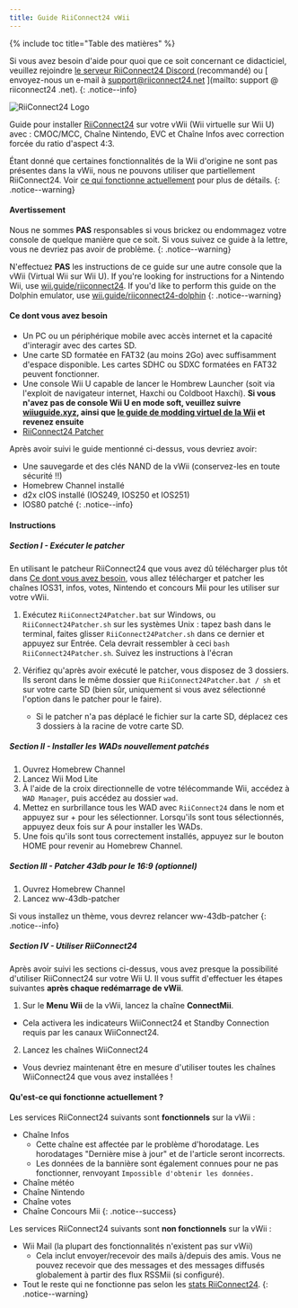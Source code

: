 ```yaml
---
title: Guide RiiConnect24 vWii
---
```


{% include toc title="Table des matières" %}

Si vous avez besoin d'aide pour quoi que ce soit concernant ce didacticiel, veuillez rejoindre [ le serveur RiiConnect24 Discord ](https://discord.gg/rc24) (recommandé) ou \[ envoyez-nous un e-mail à support@riiconnect24.net \](mailto: support @ riiconnect24 .net).
{: .notice--info}

![RiiConnect24 Logo](/images/WiiRC24Logo.jpg)

Guide pour installer [RiiConnect24](https://rc24.xyz) sur votre vWii (Wii virtuelle sur Wii U) avec : CMOC/MCC, Chaîne Nintendo, EVC et Chaîne Infos avec correction forcée du ratio d'aspect 4:3.

Étant donné que certaines fonctionnalités de la Wii d'origine ne sont pas présentes dans la vWii, nous ne pouvons utiliser que partiellement RiiConnect24. Voir [ce qui fonctionne actuellement](#whats-currently-working) pour plus de détails.
{: .notice--warning}

#### Avertissement

Nous ne sommes **PAS** responsables si vous brickez ou endommagez votre console de quelque manière que ce soit. Si vous suivez ce guide à la lettre, vous ne devriez pas avoir de problème.
{: .notice--warning}

N'effectuez **PAS** les instructions de ce guide sur une autre console que la vWii (Virtual Wii sur Wii U). If you're looking for instructions for a Nintendo Wii, use [wii.guide/riiconnect24](riiconnect24). If you'd like to perform this guide on the Dolphin emulator, use [wii.guide/riiconnect24-dolphin](/riiconnect24-dolphin)
{: .notice--warning}

#### Ce dont vous avez besoin

* Un PC ou un périphérique mobile avec accès internet et la capacité d'interagir avec des cartes SD.
* Une carte SD formatée en FAT32 (au moins 2Go) avec suffisamment d'espace disponible. Les cartes SDHC ou SDXC formatées en FAT32 peuvent fonctionner.
* Une console Wii U capable de lancer le Hombrew Launcher (soit via l'exploit de navigateur internet, Haxchi ou Coldboot Haxchi). **Si vous n'avez pas de console Wii U en mode soft, veuillez suivre [wiiuguide.xyz](https://wiiuguide.xyz), ainsi que [le guide de modding virtuel de la Wii](https://wiiuguide.xyz/#/vwii-modding) et revenez ensuite**
* [RiiConnect24 Patcher](https://github.com/RiiConnect24/RiiConnect24-Patcher/releases)

Après avoir suivi le guide mentionné ci-dessus, vous devriez avoir:
* Une sauvegarde et des clés NAND de la vWii (conservez-les en toute sécurité !!)
* Homebrew Channel installé
* d2x cIOS installé (IOS249, IOS250 et IOS251)
* IOS80 patché
{: .notice--info}

#### Instructions

##### Section I - Exécuter le patcher

En utilisant le patcheur RiiConnect24 que vous avez dû télécharger plus tôt dans [Ce dont vous avez besoin](#what-you-need), vous allez télécharger et patcher les chaînes IOS31, infos, votes, Nintendo et concours Mii pour les utiliser sur votre vWii.

1. Exécutez `RiiConnect24Patcher.bat` sur Windows, ou `RiiConnect24Patcher.sh` sur les systèmes Unix : tapez bash dans le terminal, faites glisser `RiiConnect24Patcher.sh` dans ce dernier et appuyez sur Entrée. Cela devrait ressembler à ceci `bash RiiConnect24Patcher.sh`. Suivez les instructions à l'écran

2. Vérifiez qu'après avoir exécuté le patcher, vous disposez de 3 dossiers. Ils seront dans le même dossier que `RiiConnect24Patcher.bat / sh` et sur votre carte SD (bien sûr, uniquement si vous avez sélectionné l'option dans le patcher pour le faire).
   - Si le patcher n'a pas déplacé le fichier sur la carte SD, déplacez ces 3 dossiers à la racine de votre carte SD.

##### Section II - Installer les WADs nouvellement patchés

1. Ouvrez Homebrew Channel
2. Lancez Wii Mod Lite
3. À l'aide de la croix directionnelle de votre télécommande Wii, accédez à `WAD Manager`, puis accédez au dossier `wad`.
4. Mettez en surbrillance tous les WAD avec `RiiConnect24` dans le nom et appuyez sur + pour les sélectionner. Lorsqu'ils sont tous sélectionnés, appuyez deux fois sur A pour installer les WADs.
5. Une fois qu'ils sont tous correctement installés, appuyez sur le bouton HOME pour revenir au Homebrew Channel.

##### Section III - Patcher 43db pour le 16:9 (optionnel)

1. Ouvrez Homebrew Channel
2. Lancez ww-43db-patcher

Si vous installez un thème, vous devrez relancer ww-43db-patcher
{: .notice--info}

##### Section IV - Utiliser RiiConnect24

Après avoir suivi les sections ci-dessus, vous avez presque la possibilité d'utiliser RiiConnect24 sur votre Wii U. Il vous suffit d'effectuer les étapes suivantes **après chaque redémarrage de vWii**.

1. Sur le **Menu Wii** de la vWii, lancez la chaîne **ConnectMii**.
* Cela activera les indicateurs WiiConnect24 et Standby Connection requis par les canaux WiiConnect24.
2. Lancez les chaînes WiiConnect24
* Vous devriez maintenant être en mesure d'utiliser toutes les chaînes WiiConnect24 que vous avez installées !

#### Qu'est-ce qui fonctionne actuellement ?
Les services RiiConnect24 suivants sont **fonctionnels** sur la vWii :
* Chaîne Infos
    * Cette chaîne est affectée par le problème d'horodatage. Les horodatages "Dernière mise à jour" et de l'article seront incorrects.
    * Les données de la bannière sont également connues pour ne pas fonctionner, renvoyant `Impossible d'obtenir les données.`
* Chaîne météo
* Chaîne Nintendo
* Chaîne votes
* Chaîne Concours Mii
{: .notice--success}

Les services RiiConnect24 suivants sont **non fonctionnels** sur la vWii :
* Wii Mail (la plupart des fonctionnalités n'existent pas sur vWii)
    * Cela inclut envoyer/recevoir des mails à/depuis des amis. Vous ne pouvez recevoir que des messages et des messages diffusés globalement à partir des flux RSSMii (si configuré).
* Tout le reste qui ne fonctionne pas selon les [stats RiiConnect24](https://rc24.xyz/stats/index.html).
{: .notice--warning}
